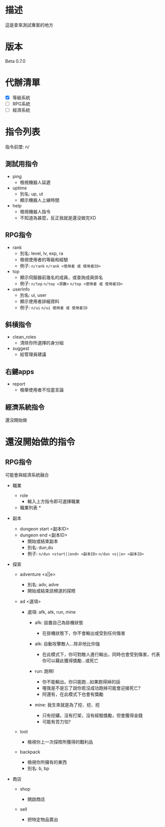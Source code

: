 # 描述
這是拿來測試專案的地方
# 版本
Beta 0.7.0

# 代辦清單
- [x] 等級系統
- [ ] RPG系統
- [ ] 經濟系統

# 指令列表
指令前墜: n/

## 測試用指令
* ping
    * 檢視機器人延遲
* uptime
    * 別名: up, ut
    * 顯示機器人上線時間
* help
    * 檢視機器人指令
    * 不知道為甚麼，反正我就是還沒做完XD

## RPG指令
* rank
    * 別名: level, lv, exp, ra
    * 檢視使用者的等級和經驗
    * 例子: `n/rank` `n/rank <使用者 或 使用者ID>` 
* top
    * 顯示伺服器前幾名的成員，或查詢成員排名
    * 例子: `n/top` `n/top <頁數>` `n/top <使用者 或 使用者ID>`
* userInfo
    * 別名: ui, user
    * 顯示使用者詳細資料
    * 例子: `n/ui` `n/ui 使用者 或 使用者ID`

## 斜槓指令
* clean_roles
    * 清除你所選擇的身分組
* suggest
    * 給管理員建議

## 右鍵apps
* report
    * 檢舉使用者不恰當言論

## 經濟系統指令
還沒開始做

# 還沒開始做的指令
## RPG指令
可能會與經濟系統融合
* 職業
	* role
		* 輸入上方指令即可選擇職業
	* 職業列表
		* 
* 副本
	* dungeon start <副本ID>
	* dungeon end <副本ID>
		* 開始或結束副本
		* 別名: dun,du
		* 例子: `n/dun <start||end> <副本ID>` `n/dun <s||e> <副本ID>`
* 探索
	* adventure <s||e>
		* 別名: adv, adve
		* 開始或結束該頻道的探險
	* ad <選項>
		* 選項: afk, atk, run, mine
			* afk: 設置自己為掛機狀態
				* 在掛機狀態下，你不會輸出或受到任何傷害
				
			* atk: 自動攻擊敵人...除非他比你強
				* 在此模式下，你可對敵人進行輸出，同時也會受到傷害，代表你可以藉此獲得獎勵...或死亡
			
			* run: 跑啊!
				* 你不能輸出。你只能跑...如果跑得掉的話
				* 喔我是不是忘了說你若沒成功跑掉可能會迎接死亡?
				* 阿還有，在此模式下也會有獎勵
				
			* mine: 我生來就是為了挖、挖、挖
				* 只有挖礦，沒有打架，沒有經驗獎勵，但會獲得金錢
				* 可能有苦力怕?
				
	* loot
		* 檢視你上一次探險所獲得的戰利品
	* backpack
		* 檢視你所擁有的東西
		* 別名: b, bp
				
* 商店
	* shop
		* 開啟商店
		
	* sell
		* 把特定物品賣出
			
				
				
